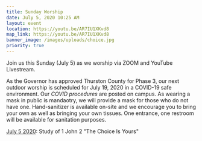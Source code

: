 ```yaml
---
title: Sunday Worship
date: July 5, 2020 10:25 AM
layout: event
location: https://youtu.be/AR7IU1XKvd8
map_link: https://youtu.be/AR7IU1XKvd8
banner_image: /images/uploads/choice.jpg
priority: true
---
```

Join us this Sunday (July 5) as we worship via ZOOM and YouTube Livestream. 

As the Governor has approved Thurston County for Phase 3, our next outdoor worship is scheduled for July 19, 2020 in a COVID-19 safe environment. Our *COVID procedures* are posted on campus. As wearing a mask in public is mandaotry, we will provide a mask for those who do not have one. Hand-sanitizer is available on-site and we encourage you to bring your own as well as bringing your own tissues. One entrance, one restroom will be available for sanitation purposes. 

[July 5 2020](https://youtu.be/AR7IU1XKvd8): Study of 1 John 2 "The Choice Is Yours"
